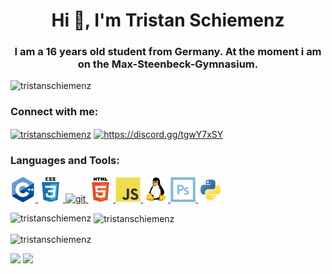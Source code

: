 <h1 align="center">Hi 👋, I'm Tristan Schiemenz</h1>
<h3 align="center">I am a 16 years old student from Germany. At the moment i am on the Max-Steenbeck-Gymnasium.</h3>

<p align="left"> <img src="https://komarev.com/ghpvc/?username=tristanschiemenz&label=Profile%20views&color=0e75b6&style=flat" alt="tristanschiemenz" /> </p>

<h3 align="left">Connect with me:</h3>
<p align="left">
<a href="https://instagram.com/tristanschiemenz" target="blank"><img align="center" src="https://raw.githubusercontent.com/rahuldkjain/github-profile-readme-generator/master/src/images/icons/Social/instagram.svg" alt="tristanschiemenz" height="30" width="40" /></a>
<a href="https://discord.gg/https://discord.gg/tgwY7xSY" target="blank"><img align="center" src="https://raw.githubusercontent.com/rahuldkjain/github-profile-readme-generator/master/src/images/icons/Social/discord.svg" alt="https://discord.gg/tgwY7xSY" height="30" width="40" /></a>
</p>

<h3 align="left">Languages and Tools:</h3>
<p align="left"> <a href="https://www.w3schools.com/cpp/" target="_blank" rel="noreferrer"> <img src="https://raw.githubusercontent.com/devicons/devicon/master/icons/cplusplus/cplusplus-original.svg" alt="cplusplus" width="40" height="40"/> </a> <a href="https://www.w3schools.com/css/" target="_blank" rel="noreferrer"> <img src="https://raw.githubusercontent.com/devicons/devicon/master/icons/css3/css3-original-wordmark.svg" alt="css3" width="40" height="40"/> </a> <a href="https://git-scm.com/" target="_blank" rel="noreferrer"> <img src="https://www.vectorlogo.zone/logos/git-scm/git-scm-icon.svg" alt="git" width="40" height="40"/> </a> <a href="https://www.w3.org/html/" target="_blank" rel="noreferrer"> <img src="https://raw.githubusercontent.com/devicons/devicon/master/icons/html5/html5-original-wordmark.svg" alt="html5" width="40" height="40"/> </a> <a href="https://developer.mozilla.org/en-US/docs/Web/JavaScript" target="_blank" rel="noreferrer"> <img src="https://raw.githubusercontent.com/devicons/devicon/master/icons/javascript/javascript-original.svg" alt="javascript" width="40" height="40"/> </a> <a href="https://www.linux.org/" target="_blank" rel="noreferrer"> <img src="https://raw.githubusercontent.com/devicons/devicon/master/icons/linux/linux-original.svg" alt="linux" width="40" height="40"/> </a> <a href="https://www.photoshop.com/en" target="_blank" rel="noreferrer"> <img src="https://raw.githubusercontent.com/devicons/devicon/master/icons/photoshop/photoshop-line.svg" alt="photoshop" width="40" height="40"/> </a> <a href="https://www.python.org" target="_blank" rel="noreferrer"> <img src="https://raw.githubusercontent.com/devicons/devicon/master/icons/python/python-original.svg" alt="python" width="40" height="40"/> </a> </p>

<p><img align="left" src="https://github-readme-stats.vercel.app/api/top-langs?username=tristanschiemenz&show_icons=true&locale=en&layout=compact" alt="tristanschiemenz" /></p>

<p>&nbsp;<img align="center" src="https://github-readme-stats.vercel.app/api?username=tristanschiemenz&show_icons=true&locale=en" alt="tristanschiemenz" /></p>

<p><img align="center" src="https://github-readme-streak-stats.herokuapp.com/?user=tristanschiemenz&" alt="tristanschiemenz" /></p>

![](https://raw.githubusercontent.com/tristanschiemenz/github-stats/master/generated/overview.svg#gh-dark-mode-only)
![](https://raw.githubusercontent.com/tristanschiemenz/github-stats/master/generated/overview.svg#gh-light-mode-only)

